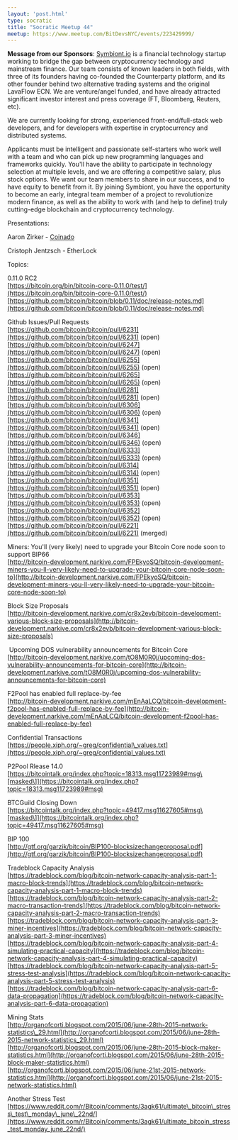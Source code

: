 ```yaml
---
layout: 'post.html'
type: socratic
title: "Socratic Meetup 44"
meetup: https://www.meetup.com/BitDevsNYC/events/223429999/
---
```


**Message from our Sponsors**: [Symbiont.io](http://symbiont.io) is a financial technology startup working to bridge the gap between cryptocurrency technology and mainstream finance. Our team consists of known leaders in both fields, with three of its founders having co-founded the Counterparty platform, and its other founder behind two alternative trading systems and the original LavaFlow ECN. We are venture/angel funded, and have already attracted significant investor interest and press coverage (FT, Bloomberg, Reuters, etc).

We are currently looking for strong, experienced front-end/full-stack web developers, and for developers with expertise in cryptocurrency and distributed systems.

Applicants must be intelligent and passionate self-starters who work well with a team and who can pick up new programming languages and frameworks quickly. You'll have the ability to participate in technology selection at multiple levels, and we are offering a competitive salary, plus stock options. We want our team members to share in our success, and to have equity to benefit from it. By joining Symbiont, you have the opportunity to become an early, integral team member of a project to revolutionize modern finance, as well as the ability to work with (and help to define) truly cutting-edge blockchain and cryptocurrency technology.

Presentations:

Aaron Zirker - [Coinado](https://coinado.com/home)

Cristoph Jentzsch - EtherLock

Topics:

0.11.0 RC2  
[](https://bitcoin.org/bin/bitcoin-core-0.11.0/test/)[https://bitcoin.org/bin/bitcoin-core-0.11.0/test/](https://bitcoin.org/bin/bitcoin-core-0.11.0/test/)  
[](https://github.com/bitcoin/bitcoin/blob/0.11/doc/release-notes.md)[https://github.com/bitcoin/bitcoin/blob/0.11/doc/release-notes.md](https://github.com/bitcoin/bitcoin/blob/0.11/doc/release-notes.md)

Github Issues/Pull Requests  
[](https://github.com/bitcoin/bitcoin/pull/6231)[https://github.com/bitcoin/bitcoin/pull/6231](https://github.com/bitcoin/bitcoin/pull/6231) (open)  
[](https://github.com/bitcoin/bitcoin/pull/6247)[https://github.com/bitcoin/bitcoin/pull/6247](https://github.com/bitcoin/bitcoin/pull/6247) (open)  
[](https://github.com/bitcoin/bitcoin/pull/6255)[https://github.com/bitcoin/bitcoin/pull/6255](https://github.com/bitcoin/bitcoin/pull/6255) (open)  
[](https://github.com/bitcoin/bitcoin/pull/6265)[https://github.com/bitcoin/bitcoin/pull/6265](https://github.com/bitcoin/bitcoin/pull/6265) (open)  
[](https://github.com/bitcoin/bitcoin/pull/6281)[https://github.com/bitcoin/bitcoin/pull/6281](https://github.com/bitcoin/bitcoin/pull/6281) (open)  
[](https://github.com/bitcoin/bitcoin/pull/6306)[https://github.com/bitcoin/bitcoin/pull/6306](https://github.com/bitcoin/bitcoin/pull/6306) (open)  
[](https://github.com/bitcoin/bitcoin/pull/6341)[https://github.com/bitcoin/bitcoin/pull/6341](https://github.com/bitcoin/bitcoin/pull/6341) (open)  
[](https://github.com/bitcoin/bitcoin/pull/6346)[https://github.com/bitcoin/bitcoin/pull/6346](https://github.com/bitcoin/bitcoin/pull/6346) (open)  
[](https://github.com/bitcoin/bitcoin/pull/6333)[https://github.com/bitcoin/bitcoin/pull/6333](https://github.com/bitcoin/bitcoin/pull/6333) (open)  
[](https://github.com/bitcoin/bitcoin/pull/6314)[https://github.com/bitcoin/bitcoin/pull/6314](https://github.com/bitcoin/bitcoin/pull/6314) (open)  
[](https://github.com/bitcoin/bitcoin/pull/6351)[https://github.com/bitcoin/bitcoin/pull/6351](https://github.com/bitcoin/bitcoin/pull/6351) (open)  
[](https://github.com/bitcoin/bitcoin/pull/6353)[https://github.com/bitcoin/bitcoin/pull/6353](https://github.com/bitcoin/bitcoin/pull/6353) (open)  
[](https://github.com/bitcoin/bitcoin/pull/6352)[https://github.com/bitcoin/bitcoin/pull/6352](https://github.com/bitcoin/bitcoin/pull/6352) (open)  
[](https://github.com/bitcoin/bitcoin/pull/6221)[https://github.com/bitcoin/bitcoin/pull/6221](https://github.com/bitcoin/bitcoin/pull/6221) (merged)

Miners: You'll (very likely) need to upgrade your Bitcoin Core node soon to support BIP66  
[](http://bitcoin-development.narkive.com/FPEkyoSQ/bitcoin-development-miners-you-ll-very-likely-need-to-upgrade-your-bitcoin-core-node-soon-to)[http://bitcoin-development.narkive.com/FPEkyoSQ/bitcoin-development-miners-you-ll-very-likely-need-to-upgrade-your-bitcoin-core-node-soon-to](http://bitcoin-development.narkive.com/FPEkyoSQ/bitcoin-development-miners-you-ll-very-likely-need-to-upgrade-your-bitcoin-core-node-soon-to)

Block Size Proposals  
[](http://bitcoin-development.narkive.com/cr8x2evb/bitcoin-development-various-block-size-proposals)[http://bitcoin-development.narkive.com/cr8x2evb/bitcoin-development-various-block-size-proposals](http://bitcoin-development.narkive.com/cr8x2evb/bitcoin-development-various-block-size-proposals)

 Upcoming DOS vulnerability announcements for Bitcoin Core  
[](http://bitcoin-development.narkive.com/tO8M0R0j/upcoming-dos-vulnerability-announcements-for-bitcoin-core)[http://bitcoin-development.narkive.com/tO8M0R0j/upcoming-dos-vulnerability-announcements-for-bitcoin-core](http://bitcoin-development.narkive.com/tO8M0R0j/upcoming-dos-vulnerability-announcements-for-bitcoin-core)

F2Pool has enabled full replace-by-fee  
[](http://bitcoin-development.narkive.com/mEnAaLCQ/bitcoin-development-f2pool-has-enabled-full-replace-by-fee)[http://bitcoin-development.narkive.com/mEnAaLCQ/bitcoin-development-f2pool-has-enabled-full-replace-by-fee](http://bitcoin-development.narkive.com/mEnAaLCQ/bitcoin-development-f2pool-has-enabled-full-replace-by-fee)

Confidential Transactions  
[](https://people.xiph.org/~greg/confidential_values.txt)[https://people.xiph.org/~greg/confidential\_values.txt](https://people.xiph.org/~greg/confidential_values.txt)

P2Pool Rlease 14.0  
[](https://bitcointalk.org/index.php?topic=18313.msg11723989#msg)[https://bitcointalk.org/index.php?topic=18313.msg11723989#msg\[masked\]](https://bitcointalk.org/index.php?topic=18313.msg11723989#msg)

BTCGuild Closing Down  
[](https://bitcointalk.org/index.php?topic=49417.msg11627605#msg)[https://bitcointalk.org/index.php?topic=49417.msg11627605#msg\[masked\]](https://bitcointalk.org/index.php?topic=49417.msg11627605#msg)

BIP 100  
[](http://gtf.org/garzik/bitcoin/BIP100-blocksizechangeproposal.pdf)[http://gtf.org/garzik/bitcoin/BIP100-blocksizechangeproposal.pdf](http://gtf.org/garzik/bitcoin/BIP100-blocksizechangeproposal.pdf)

Tradeblock Capacity Analysis  
[](https://tradeblock.com/blog/bitcoin-network-capacity-analysis-part-1-macro-block-trends)[https://tradeblock.com/blog/bitcoin-network-capacity-analysis-part-1-macro-block-trends](https://tradeblock.com/blog/bitcoin-network-capacity-analysis-part-1-macro-block-trends)  
[](https://tradeblock.com/blog/bitcoin-network-capacity-analysis-part-2-macro-transaction-trends)[https://tradeblock.com/blog/bitcoin-network-capacity-analysis-part-2-macro-transaction-trends](https://tradeblock.com/blog/bitcoin-network-capacity-analysis-part-2-macro-transaction-trends)  
[](https://tradeblock.com/blog/bitcoin-network-capacity-analysis-part-3-miner-incentives)[https://tradeblock.com/blog/bitcoin-network-capacity-analysis-part-3-miner-incentives](https://tradeblock.com/blog/bitcoin-network-capacity-analysis-part-3-miner-incentives)  
[](https://tradeblock.com/blog/bitcoin-network-capacity-analysis-part-4-simulating-practical-capacity)[https://tradeblock.com/blog/bitcoin-network-capacity-analysis-part-4-simulating-practical-capacity](https://tradeblock.com/blog/bitcoin-network-capacity-analysis-part-4-simulating-practical-capacity)  
[](https://tradeblock.com/blog/bitcoin-network-capacity-analysis-part-5-stress-test-analysis)[https://tradeblock.com/blog/bitcoin-network-capacity-analysis-part-5-stress-test-analysis](https://tradeblock.com/blog/bitcoin-network-capacity-analysis-part-5-stress-test-analysis)  
[](https://tradeblock.com/blog/bitcoin-network-capacity-analysis-part-6-data-propagation)[https://tradeblock.com/blog/bitcoin-network-capacity-analysis-part-6-data-propagation](https://tradeblock.com/blog/bitcoin-network-capacity-analysis-part-6-data-propagation)

Mining Stats  
[](http://organofcorti.blogspot.com/2015/06/june-28th-2015-network-statistics_29.html)[http://organofcorti.blogspot.com/2015/06/june-28th-2015-network-statistics\_29.html](http://organofcorti.blogspot.com/2015/06/june-28th-2015-network-statistics_29.html)  
[](http://organofcorti.blogspot.com/2015/06/june-28th-2015-block-maker-statistics.html)[http://organofcorti.blogspot.com/2015/06/june-28th-2015-block-maker-statistics.html](http://organofcorti.blogspot.com/2015/06/june-28th-2015-block-maker-statistics.html)  
[](http://organofcorti.blogspot.com/2015/06/june-21st-2015-network-statistics.html)[http://organofcorti.blogspot.com/2015/06/june-21st-2015-network-statistics.html](http://organofcorti.blogspot.com/2015/06/june-21st-2015-network-statistics.html)

Another Stress Test  
[](https://www.reddit.com/r/Bitcoin/comments/3agk61/ultimate_bitcoin_stress_test_monday_june_22nd/)[https://www.reddit.com/r/Bitcoin/comments/3agk61/ultimate\_bitcoin\_stress\_test\_monday\_june\_22nd/](https://www.reddit.com/r/Bitcoin/comments/3agk61/ultimate_bitcoin_stress_test_monday_june_22nd/)
